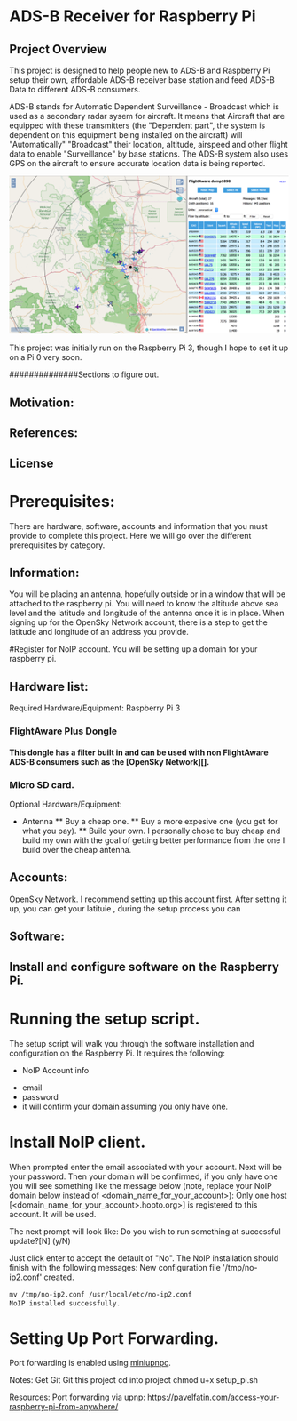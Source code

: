 ADS-B Receiver for Raspberry Pi
===============================

## Project Overview

This project is designed to help people new to ADS-B and Raspberry Pi setup their own, affordable ADS-B receiver base station and feed ADS-B Data to different ADS-B consumers.

ADS-B stands for Automatic Dependent Surveillance - Broadcast which is used as a secondary radar sysem for aircraft. It means that Aircraft that are equipped with these transmitters (the "Dependent part", the system is dependent on this equipment being installed on the aircraft) will "Automatically" "Broadcast" their location, altitude, airspeed and other flight data to enable "Surveillance" by base stations. The ADS-B system also uses GPS on the aircraft to ensure accurate location data is being reported.

![FlightAware1090 Local Screenshot](images/flightaware_1090_local_screenshot.png)

This project was initially run on the Raspberry Pi 3, though I hope to set it up on a Pi 0 very soon.


##############Sections to figure out.
## Motivation:

## References:

## License





# Prerequisites: 
There are hardware, software, accounts and information that you must provide to complete this project. Here we will go over the different prerequisites by category.

## Information:
You will be placing an antenna, hopefully outside or in a window that will be attached to the raspberry pi. You will need to know the altitude above sea level and the latitude and longitude of the antenna once it is in place. When signing up for the OpenSky Network account, there is a step to get the latitude and longitude of an address you provide.

#Register for NoIP account.
You will be setting up a domain for your raspberry pi.

## Hardware list:

Required Hardware/Equipment:
 Raspberry Pi 3
### FlightAware Plus Dongle
#### This dongle has a filter built in and can be used with non FlightAware ADS-B consumers such as the [OpenSky Network][].
### Micro SD card.

Optional Hardware/Equipment:
* Antenna
** Buy a cheap one.
** Buy a more expesive one (you get for what you pay).
** Build your own.
I personally chose to buy cheap and build my own with the goal of getting better performance from the one I build over the cheap antenna.

## Accounts:
OpenSky Network. I recommend setting up this account first. After setting it up, you can get your latituie , during the setup process you can 


## Software:

## Install and configure software on the Raspberry Pi.

# Running the setup script. 
The setup script will walk you through the software installation and configuration on the Raspberry Pi.
It requires the following:
* NoIP Account info
- email
- password
- it will confirm your domain assuming you only have one.
#

# Install NoIP client.
When prompted enter the email associated with your account.
Next will be your password.
Then your domain will be confirmed, if you only have one you will see something like the message below (note, replace your NoIP domain below instead of <domain_name_for_your_account>):
    Only one host [<domain_name_for_your_account>.hopto.org>] is registered to this account.
    It will be used.
    
    
The next prompt will look like:
    Do you wish to run something at successful update?[N] (y/N)

Just click enter to accept the default of "No".
The NoIP installation should finish with the following messages:
    New configuration file '/tmp/no-ip2.conf' created.
    
    mv /tmp/no-ip2.conf /usr/local/etc/no-ip2.conf
    NoIP installed successfully.
 
    
# Setting Up Port Forwarding.
Port forwarding is enabled using [miniupnpc](https://github.com/miniupnp/miniupnp).


Notes:
Get Git
Git this project
cd into project
chmod u+x setup_pi.sh


Resources:
Port forwarding via upnp:
https://pavelfatin.com/access-your-raspberry-pi-from-anywhere/

